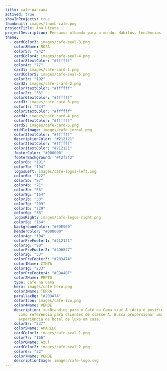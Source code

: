 ```yaml
---
title: cafe-na-cama
actived: true
showInProjects: true
thumbnail: images/thumb-cafe.png
projectTitle: Ana Hirata
projectDescription: Pensamos olhando para o mundo. Hábitos, tendências e mudanças são a base do nosso raciocínio criativo e estratégico, que parte das pessoas ao mesmo tempo em que as coloca no centro de tudo.
theme:
  - cardColor3: images/cafe-seal-3.png
    color8Name: ROSA
    color5r: "242"
    cardColor4: images/cafe-seal-4.png
    color8textColor: "#ffffff"
    color4r: "77"
    card1: images/cafe-card-1.png
    cardColor5: images/cafe-seal-5.png
    color3r: "192"
    card2: images/cafe-c-ard-2.png
    color7textColor: "#ffffff"
    color2r: "33"
    color6textColor: "#ffffff"
    card3: images/cafe-card-3.png
    color1r: "234"
    color5textColor: "#ffffff"
    card4: images/cafe-card-4.png
    color4textColor: "#ffffff"
    card5: images/cafe-card-5.png
    middleImage: images/cafe-jornal.png
    color3textColor: "#ffffff"
    descriptionColor: "#212121"
    color2textColor: "#ffffff"
    color1textColor: "#212121"
    footerColor: "#000000"
    footerBackground: "#f2f2f2"
    color8b: "191"
    color7b: "194"
    logosLeft: images/cafe-logos-left.png
    color6b: "122"
    color5b: "87"
    color4b: "71"
    color3b: "56"
    color8g: "164"
    color2b: "33"
    color7g: "209"
    color1b: "229"
    color6g: "58"
    logosRight: images/cafe-logos-right.png
    color5g: "164"
    backgroundColor: "#E9E9E9"
    headerColor: "#000000"
    color4g: "104"
    colorPreFooter1: "#212121"
    color3g: "90"
    colorPreFooter2: "#4D6847"
    color2g: "33"
    colorPreFooter3: "#203A7A"
    color1Name: CINZA
    color1g: "233"
    colorPreFooter4: "#EDA4BF"
    color2Name: PRETO
    type: Cafe na Cama
    hero: images/cafe-hero.png
    color3Name: TERRA
    parallaxBg: "#203A7A"
    colorIcon: images/cafe-ico.png
    color4Name: VERDE
    description: <u>Branding para o Café na Cama.</u> A ideia é posicionar a marca
      como referência para clientes de classe A. Busca proporcionar uma
      experiência de hotel de luxo em casa.
    color8r: "237"
    color5Name: AMARELO
    cardColor1: images/cafe-seal-1.png
    color7r: "166"
    color6Name: Azul
    cardColor2: images/cafe-seal-2.png
    color6r: "32"
    color7Name: VERDE
    descriptionImage: images/cafe-logo.svg
---
```


